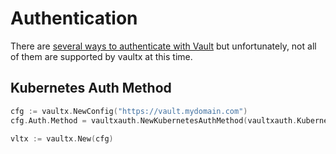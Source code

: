 # Authentication
There are [several ways to authenticate with Vault](https://www.vaultproject.io/docs/auth) but unfortunately, not all
of them are supported by vaultx at this time.

## Kubernetes Auth Method
```go
cfg := vaultx.NewConfig("https://vault.mydomain.com")
cfg.Auth.Method = vaultxauth.NewKubernetesAuthMethod(vaultxauth.KubernetesConfig{Role: vaultConfig.Role})

vltx := vaultx.New(cfg)
```
